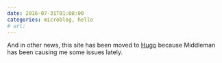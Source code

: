 ```yaml
---
date: 2016-07-31T01:08:00
categories: microblog, hello
# url: 
---
```


And in other news, this site has been moved to [Hugo](http://gohugo.io) because Middleman has been causing me some issues lately.